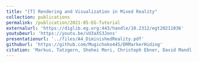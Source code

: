 ```yaml
---
title: "[T] Rendering and Visualization in Mixed Reality"
collection: publications
permalink: /publication/2021-05-EG-Tutorial
externalurl: 'https://diglib.eg.org:443/handle/10.2312/egt20211036'
youtubeurl: 'https://youtu.be/vU3aXS3Jons'
presentationurl: '../files/A4_DiminishedReality.pdf'
githuburl: 'https://github.com/Mugichoko445/DRMarkerHiding'
citation: 'Markus, Tatzgern, Shohei Mori, Christoph Ebner, David Mandl, Kasper Ladefoged, Peter Mohr, and Denis Kalkofen, &quot;Rendering and Visualization in Mixed Reality&quot; <i>Eurographics 2021 - Tutorials</i> (2021.05)'
---
```


<!--
externalurl: 'url'
paperurl: 'url'
youtubeurl: 'url'
presentationurl: 'url'
githuburl: 'url'
note: blah blah
-->